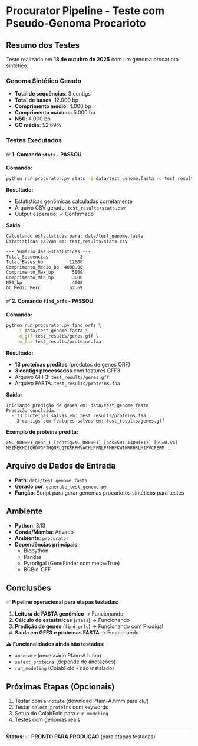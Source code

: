 # Procurator Pipeline - Teste com Pseudo-Genoma Procarioto

## Resumo dos Testes

Teste realizado em **18 de outubro de 2025** com um genoma procarioto sintético.

### Genoma Sintético Gerado

- **Total de sequências**: 3 contigs
- **Total de bases**: 12.000 bp
- **Comprimento médio**: 4.000 bp
- **Comprimento máximo**: 5.000 bp
- **N50**: 4.000 bp
- **GC médio**: 52,69%

### Testes Executados

#### ✅ 1. Comando `stats` - PASSOU

**Comando:**
```bash
python run_procurator.py stats -i data/test_genome.fasta -o test_results/stats.csv
```

**Resultado:**
- Estatísticas genômicas calculadas corretamente
- Arquivo CSV gerado: `test_results/stats.csv`
- Output esperado: ✓ Confirmado

**Saída:**
```
Calculando estatísticas para: data/test_genome.fasta
Estatísticas salvas em: test_results/stats.csv

--- Sumário das Estatísticas ---
Total_Sequencias            3
Total_Bases_bp          12000
Comprimento_Medio_bp  4000.00
Comprimento_Max_bp       5000
Comprimento_Min_bp       3000
N50_bp                   4000
GC_Medio_Perc           52.69
```

#### ✅ 2. Comando `find_orfs` - PASSOU

**Comando:**
```bash
python run_procurator.py find_orfs \
    -i data/test_genome.fasta \
    -o_gff test_results/genes.gff \
    -o_faa test_results/proteins.faa
```

**Resultado:**
- **13 proteínas preditas** (produtos de genes ORF)
- **3 contigs processados** com features GFF3
- Arquivo GFF3: `test_results/genes.gff`
- Arquivo FASTA: `test_results/proteins.faa`

**Saída:**
```
Iniciando predição de genes em: data/test_genome.fasta
Predição concluída.
  - 13 proteínas salvas em: test_results/proteins.faa
  - 3 contigs com features salvos em: test_results/genes.gff
```

**Exemplo de proteína predita:**
```
>NC_000001_gene_1 [contig=NC_000001] [pos=501-1400(+1)] [GC=0.5%]
MSIMEKHCIQHDVGFTHQNPLQTKRRPMVACHLPFNLPFMHFKWIWRRHRLMIFVCFERM...
```

## Arquivo de Dados de Entrada

- **Path**: `data/test_genome.fasta`
- **Gerado por**: `generate_test_genome.py`
- **Função**: Script para gerar genomas procariotos sintéticos para testes

## Ambiente

- **Python**: 3.13
- **Conda/Mamba**: Ativado
- **Ambiente**: `procurator`
- **Dependências principais**:
  - Biopython
  - Pandas
  - Pyrodigal (GeneFinder com meta=True)
  - BCBio-GFF

## Conclusões

✅ **Pipeline operacional para etapas testadas:**
1. **Leitura de FASTA genômico** → Funcionando
2. **Cálculo de estatísticas** (`stats`) → Funcionando
3. **Predição de genes** (`find_orfs`) → Funcionando com Prodigal
4. **Saída em GFF3 e proteínas FASTA** → Funcionando

⚠️ **Funcionalidades ainda não testadas:**
- `annotate` (necessário Pfam-A.hmm)
- `select_proteins` (depende de anotações)
- `run_modeling` (ColabFold - não instalado)

## Próximas Etapas (Opcionais)

1. Testar com `annotate` (download Pfam-A.hmm para `db/`)
2. Testar `select_proteins` com keywords
3. Setup do ColabFold para `run_modeling`
4. Testes com genomas reais

---

**Status**: ✅ **PRONTO PARA PRODUÇÃO** (para etapas testadas)
